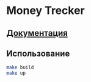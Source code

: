 # Money Trecker

## [Документация](https://mtvy.github.io/money_tracker/)

## Использование
```bash
make build
make up
```